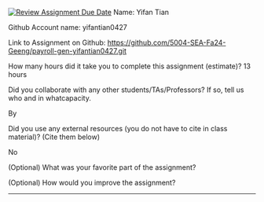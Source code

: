 [![Review Assignment Due Date](https://classroom.github.com/assets/deadline-readme-button-22041afd0340ce965d47ae6ef1cefeee28c7c493a6346c4f15d667ab976d596c.svg)](https://classroom.github.com/a/0MNG42B5)
Name: Yifan Tian

Github Account name: yifantian0427

Link to Assignment on Github: https://github.com/5004-SEA-Fa24-Geeng/payroll-gen-yifantian0427.git

How many hours did it take you to complete this assignment (estimate)? 13 hours

Did you collaborate with any other students/TAs/Professors? If so, tell us who and in whatcapacity.

By

Did you use any external resources (you do not have to cite in class material)? (Cite them below)

No

(Optional) What was your favorite part of the assignment?

(Optional) How would you improve the assignment?

---
